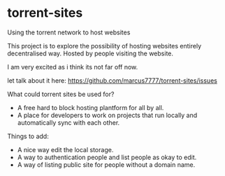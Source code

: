 torrent-sites
=============

Using the torrent network to host websites

This project is to explore the possibility of hosting websites entirely decentralised way. Hosted by people visiting the website.

I am very excited as i think its not far off now.

let talk about it here: https://github.com/marcus7777/torrent-sites/issues

What could torrent sites be used for?
* A free hard to block hosting plantform for all by all.
* A place for developers to work on projects that run locally and automatically sync with each other.

Things to add:
* A nice way edit the local storage.
* A way to authentication people and list people as okay to edit.
* A way of listing public site for people without a domain name.
 
